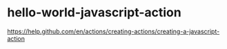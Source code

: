 # hello-world-javascript-action
https://help.github.com/en/actions/creating-actions/creating-a-javascript-action
